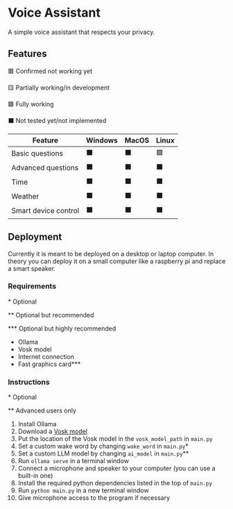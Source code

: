 # Voice Assistant

A simple voice assistant that respects your privacy.

## Features

🟥 Confirmed not working yet

🟨 Partially working/in development

🟩 Fully working

⬛ Not tested yet/not implemented

| Feature | Windows | MacOS | Linux |
|-|-|-|-|
| Basic questions | ⬛ | ⬛ | 🟩 |
| Advanced questions | ⬛ | ⬛ | ⬛ |
| Time | ⬛ | ⬛ | ⬛ |
| Weather | ⬛ | ⬛ | ⬛ |
| Smart device control | ⬛ | ⬛ | ⬛ |

## Deployment

Currently it is meant to be deployed on a desktop or laptop computer. In theory you can deploy it on a small computer like a raspberry pi and replace a smart speaker.

### Requirements

\* Optional

\** Optional but recommended

\*** Optional but highly recommended

- Ollama
- Vosk model
- Internet connection
- Fast graphics card***

### Instructions

\* Optional

\** Advanced users only

1. Install Ollama
2. Download a [Vosk model](https://alphacephei.com/vosk/models)
3. Put the location of the Vosk model in the `vosk_model_path` in `main.py`
4. Set a custom wake word by changing `wake_word` in `main.py`*
5. Set a custom LLM model by changing `ai_model` in `main.py`**
6. Run `ollama serve` in a terminal window
7. Connect a microphone and speaker to your computer (you can use a built-in one)
8. Install the required python dependencies listed in the top of `main.py`
9. Run `python main.py` in a new terminal window
10. Give microphone access to the program if necessary